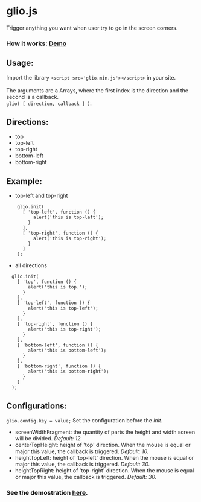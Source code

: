 # glio.js
Trigger anything you want when user try to go in the screen corners.
###  How it works: <a href="http://luisvinicius167.github.io/gliojs/"> Demo </a>

## Usage:
Import the library ```<script src='glio.min.js'></script>``` in your site.<br><br>
The arguments are a Arrays, where the first index is the direction and the second is a callback. <br>
```glio( [ direction, callback ] )```.

## Directions:
* top
* top-left
* top-right
* bottom-left
* bottom-right

## Example:
* top-left and top-right
```
    glio.init(
      [ 'top-left', function () {
          alert('this is top-left');
        }
      ],
      [ 'top-right', function () {
          alert('this is top-right');
        }
      ]
    );
```

* all directions
```
  glio.init(
    [ 'top', function () {
        alert('this is top.');
      }
    ],
    [ 'top-left', function () {
        alert('this is top-left');
      }
    ],
    [ 'top-right', function () {
        alert('this is top-right');
      }
    ],
    [ 'bottom-left', function () {
        alert('this is bottom-left');
      }
    ],
    [ 'bottom-right', function () {
        alert('this is bottom-right'); 
      }
    ] 
  );
```

## Configurations:
  ```glio.config.key = value;``` Set the configuration before the <i>init</i>. 
 * screenWidthFragment: the quantity of parts the height and width screen will be divided. <i>Default: 12.</i>
 * centerTopHeight: height of 'top' direction. When the mouse is equal or major this value, the callback is triggered. <i>Default: 10.</i>
 * heightTopLeft: height of 'top-left' direction. When the mouse is equal or major this value, the callback is triggered. <i>Default: 30.</i>
 * heightTopRight: height of 'top-right' direction. When the mouse is equal or major this value, the callback is triggered. <i>Default: 30.</i>

### See the demostration <a href="http://luisvinicius167.github.io/gliojs/"> here</a>.
